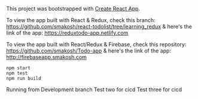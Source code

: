 This project was bootstrapped with [Create React App](https://github.com/facebookincubator/create-react-app).

To view the app built with React & Redux, check this branch: https://github.com/smakosh/react-todolist/tree/learning_redux
& here's the link of the app: https://reduxtodo-app.netlify.com

To view the app built with React/Redux & Firebase, check this repository: https://github.com/smakosh/Todo-app
& here's the link of the app: http://firebaseapp.smakosh.com

	npm start
	npm test
	npm run build

Running from Development branch
Test two for cicd
Test three for cicd
